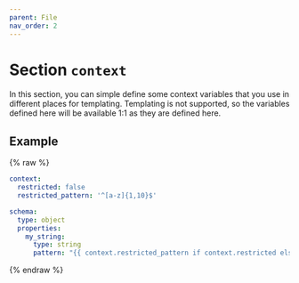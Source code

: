 ```yaml
---
parent: File
nav_order: 2
---
```


# Section `context`

In this section, you can simple define some context variables that you use in
different places for templating. Templating is not supported, so the variables
defined here will be available 1:1 as they are defined here.

## Example

{% raw %}
```yaml
context:
  restricted: false
  restricted_pattern: '^[a-z]{1,10}$'

schema:
  type: object
  properties:
    my_string:
      type: string
      pattern: "{{ context.restricted_pattern if context.restricted else omit }}"
```
{% endraw %}
